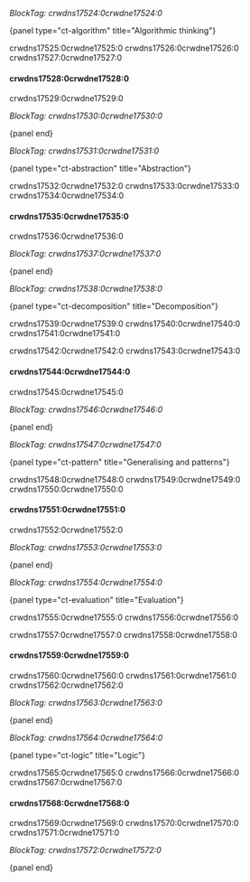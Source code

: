 *BlockTag: crwdns17524:0crwdne17524:0*

{panel type="ct-algorithm" title="Algorithmic thinking"}

crwdns17525:0crwdne17525:0 crwdns17526:0crwdne17526:0 crwdns17527:0crwdne17527:0

#### crwdns17528:0crwdne17528:0

crwdns17529:0crwdne17529:0

*BlockTag: crwdns17530:0crwdne17530:0*

{panel end}

*BlockTag: crwdns17531:0crwdne17531:0*

{panel type="ct-abstraction" title="Abstraction"}

crwdns17532:0crwdne17532:0 crwdns17533:0crwdne17533:0 crwdns17534:0crwdne17534:0

#### crwdns17535:0crwdne17535:0

crwdns17536:0crwdne17536:0

*BlockTag: crwdns17537:0crwdne17537:0*

{panel end}

*BlockTag: crwdns17538:0crwdne17538:0*

{panel type="ct-decomposition" title="Decomposition"}

crwdns17539:0crwdne17539:0 crwdns17540:0crwdne17540:0 crwdns17541:0crwdne17541:0

crwdns17542:0crwdne17542:0 crwdns17543:0crwdne17543:0

#### crwdns17544:0crwdne17544:0

crwdns17545:0crwdne17545:0

*BlockTag: crwdns17546:0crwdne17546:0*

{panel end}

*BlockTag: crwdns17547:0crwdne17547:0*

{panel type="ct-pattern" title="Generalising and patterns"}

crwdns17548:0crwdne17548:0 crwdns17549:0crwdne17549:0 crwdns17550:0crwdne17550:0

#### crwdns17551:0crwdne17551:0

crwdns17552:0crwdne17552:0

*BlockTag: crwdns17553:0crwdne17553:0*

{panel end}

*BlockTag: crwdns17554:0crwdne17554:0*

{panel type="ct-evaluation" title="Evaluation"}

crwdns17555:0crwdne17555:0 crwdns17556:0crwdne17556:0

crwdns17557:0crwdne17557:0 crwdns17558:0crwdne17558:0

#### crwdns17559:0crwdne17559:0

crwdns17560:0crwdne17560:0 crwdns17561:0crwdne17561:0 crwdns17562:0crwdne17562:0

*BlockTag: crwdns17563:0crwdne17563:0*

{panel end}

*BlockTag: crwdns17564:0crwdne17564:0*

{panel type="ct-logic" title="Logic"}

crwdns17565:0crwdne17565:0 crwdns17566:0crwdne17566:0 crwdns17567:0crwdne17567:0

#### crwdns17568:0crwdne17568:0

crwdns17569:0crwdne17569:0 crwdns17570:0crwdne17570:0 crwdns17571:0crwdne17571:0

*BlockTag: crwdns17572:0crwdne17572:0*

{panel end}